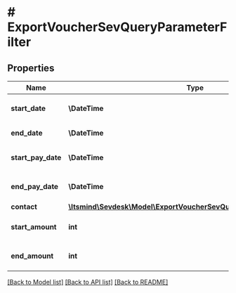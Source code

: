 # # ExportVoucherSevQueryParameterFilter

## Properties

Name | Type | Description | Notes
------------ | ------------- | ------------- | -------------
**start_date** | **\DateTime** | Start date of the voucher | [optional]
**end_date** | **\DateTime** | End date of the voucher | [optional]
**start_pay_date** | **\DateTime** | Start pay date of the voucher | [optional]
**end_pay_date** | **\DateTime** | End pay date of the voucher | [optional]
**contact** | [**\Itsmind\\Sevdesk\Model\ExportVoucherSevQueryParameterFilterContact**](ExportVoucherSevQueryParameterFilterContact.md) |  | [optional]
**start_amount** | **int** | filters the vouchers by amount | [optional]
**end_amount** | **int** | filters the vouchers by amount | [optional]

[[Back to Model list]](../../README.md#models) [[Back to API list]](../../README.md#endpoints) [[Back to README]](../../README.md)
